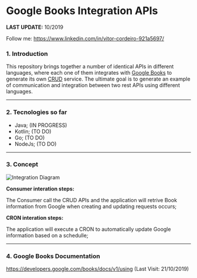 # Google Books Integration APIs

**LAST UPDATE:** 10/2019

Follow me: https://www.linkedin.com/in/vitor-cordeiro-921a5697/

### 1. Introduction

This repository brings together a number of identical APIs in different languages, where each one of them integrates with [Google Books](https://developers.google.com/books/docs/v1/using) to generate its own [CRUD](https://en.wikipedia.org/wiki/Create,_read,_update_and_delete) service.
The ultimate goal is to generate an example of communication and integration between two rest APIs using different languages.

---

### 2. Tecnologies so far

- Java; (IN PROGRESS)
- Kotlin; (TO DO)
- Go; (TO DO)
- NodeJs; (TO DO)

---

### 3. Concept

![Integration Diagram](https://raw.githubusercontent.com/vitorfmc/google-books-integration-api/master/integrations_chart.png)

**Consumer interation steps:**

The Consumer call the CRUD APIs and the application will retrive Book information from Google when creating and updating requests occurs;

**CRON interation steps:**

The application will execute a CRON to automatically update Google information based on a schedulle;

---

### 4. Google Books Documentation

https://developers.google.com/books/docs/v1/using (Last Visit: 21/10/2019)
